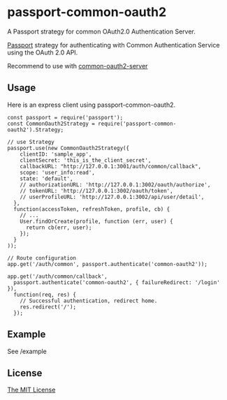# passport-common-oauth2
A Passport strategy for common OAuth2.0 Authentication Server.

[Passport](http://passportjs.org/) strategy for authenticating with Common Authentication Service
using the OAuth 2.0 API.

Recommend to use with [common-oauth2-server]()

## Usage

Here is an express client using passport-common-oauth2.

```
const passport = require('passport');
const CommonOauth2Strategy = require('passport-common-oauth2').Strategy;

// use Strategy
passport.use(new CommonOauth2Strategy({
    clientID: 'sample_app',
    clientSecret: 'this_is_the_client_secret',
    callbackURL: "http://127.0.0.1:3001/auth/common/callback",
    scope: 'user_info:read',
    state: 'default',
    // authorizationURL: 'http://127.0.0.1:3002/oauth/authorize',
    // tokenURL: 'http://127.0.0.1:3002/oauth/token',
    // userProfileURL: 'http://127.0.0.1:3002/api/user/detail',
  },
  function(accessToken, refreshToken, profile, cb) {
    // ...
    User.findOrCreate(profile, function (err, user) {
      return cb(err, user);
    });
  }
));

// Route configuration
app.get('/auth/common', passport.authenticate('common-oauth2'));

app.get('/auth/common/callback',
  passport.authenticate('common-oauth2', { failureRedirect: '/login' }),
  function(req, res) {
    // Successful authentication, redirect home.
    res.redirect('/');
  });

```

## Example
See /example

## License

[The MIT License](http://opensource.org/licenses/MIT)
